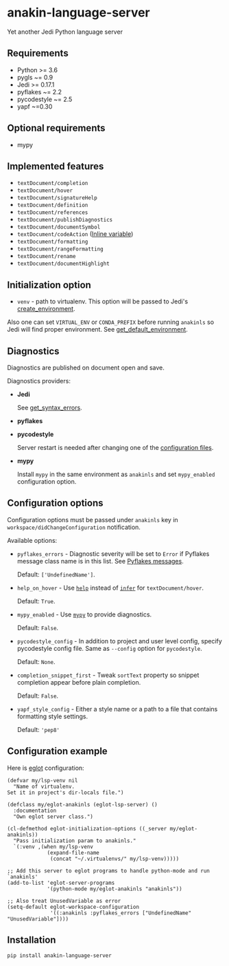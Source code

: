 # anakin-language-server
Yet another Jedi Python language server

## Requirements

- Python >= 3.6
- pygls ~= 0.9
- Jedi >= 0.17.1
- pyflakes ~= 2.2
- pycodestyle ~= 2.5
- yapf ~=0.30

## Optional requirements
- mypy

## Implemented features

- `textDocument/completion`
- `textDocument/hover`
- `textDocument/signatureHelp`
- `textDocument/definition`
- `textDocument/references`
- `textDocument/publishDiagnostics`
- `textDocument/documentSymbol`
- `textDocument/codeAction` ([Inline variable](https://jedi.readthedocs.io/en/latest/docs/api.html#jedi.Script.inline))
- `textDocument/formatting`
- `textDocument/rangeFormatting`
- `textDocument/rename`
- `textDocument/documentHighlight`

## Initialization option

- `venv` - path to virtualenv. This option will be passed to Jedi's [create\_environment](https://jedi.readthedocs.io/en/latest/docs/api.html#jedi.create_environment).

Also one can set `VIRTUAL_ENV` or `CONDA_PREFIX` before running `anakinls` so Jedi will find proper environment. See [get\_default\_environment](https://jedi.readthedocs.io/en/latest/docs/api.html#jedi.get_default_environment).


## Diagnostics

Diagnostics are published on document open and save.

Diagnostics providers:

- **Jedi**

  See [get\_syntax\_errors](https://jedi.readthedocs.io/en/latest/docs/api.html#jedi.Script.get_syntax_errors).

- **pyflakes**
- **pycodestyle**

  Server restart is needed after changing one of the [configuration files](https://pycodestyle.pycqa.org/en/latest/intro.html#configuration).

- **mypy**

  Install `mypy` in the same environment as `anakinls` and set `mypy_enabled` configuration option.

## Configuration options

Configuration options must be passed under `anakinls` key in `workspace/didChangeConfiguration` notification.

Available options:
- `pyflakes_errors` - Diagnostic severity will be set to `Error` if Pyflakes message class name is in this list. See [Pyflakes messages](https://github.com/PyCQA/pyflakes/blob/master/pyflakes/messages.py).

  Default: `['UndefinedName']`.

- `help_on_hover` - Use [`help`](https://jedi.readthedocs.io/en/latest/docs/api.html#jedi.Script.help) instead of [`infer`](https://jedi.readthedocs.io/en/latest/docs/api.html#jedi.Script.infer) for `textDocument/hover`.

  Default: `True`.

- `mypy_enabled` - Use [`mypy`](https://mypy.readthedocs.io/en/stable/index.html) to provide diagnostics.

  Default: `False`.

- `pycodestyle_config` - In addition to project and user level config, specify pycodestyle config file. Same as `--config` option for `pycodestyle`.

  Default: `None`.

- `completion_snippet_first` - Tweak `sortText` property so snippet completion appear before plain completion.

  Default: `False`.

- `yapf_style_config` - Either a style name or a path to a file that contains formatting style settings.

  Default: `'pep8'`

## Configuration example

Here is [eglot](https://github.com/joaotavora/eglot) configuration:

```elisp
(defvar my/lsp-venv nil
  "Name of virtualenv.
Set it in project's dir-locals file.")

(defclass my/eglot-anakinls (eglot-lsp-server) ()
  :documentation
  "Own eglot server class.")

(cl-defmethod eglot-initialization-options ((_server my/eglot-anakinls))
  "Pass initialization param to anakinls."
  `(:venv ,(when my/lsp-venv
             (expand-file-name
              (concat "~/.virtualenvs/" my/lsp-venv)))))

;; Add this server to eglot programs to handle python-mode and run `anakinls'
(add-to-list 'eglot-server-programs
             '(python-mode my/eglot-anakinls "anakinls"))

;; Also treat UnusedVariable as error
(setq-default eglot-workspace-configuration
              '((:anakinls :pyflakes_errors ["UndefinedName" "UnusedVariable"])))

```

## Installation

```
pip install anakin-language-server
```
